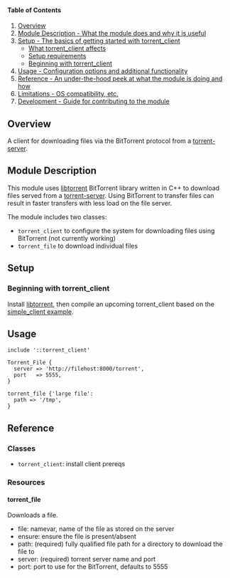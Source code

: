#### Table of Contents

1. [Overview](#overview)
2. [Module Description - What the module does and why it is useful](#module-description)
3. [Setup - The basics of getting started with torrent_client](#setup)
    * [What torrent_client affects](#what-torrent_client-affects)
    * [Setup requirements](#setup-requirements)
    * [Beginning with torrent_client](#beginning-with-torrent_client)
4. [Usage - Configuration options and additional functionality](#usage)
5. [Reference - An under-the-hood peek at what the module is doing and how](#reference)
5. [Limitations - OS compatibility, etc.](#limitations)
6. [Development - Guide for contributing to the module](#development)

## Overview


A client for downloading files via the BitTorrent protocol from a [torrent-server](https://github.com/MikaelSmith/torrent-server).

## Module Description

This module uses [libtorrent](http://www.libtorrent.org/) BitTorrent library written in C++ to download files served from a [torrent-server](https://github.com/MikaelSmith/torrent-server). Using BitTorrent to transfer files can result in faster transfers with less load on the file server.

The module includes two classes:
- `torrent_client` to configure the system for downloading files using BitTorrent (not currently working)
- `torrent_file` to download individual files

## Setup

### Beginning with torrent_client

Install [libtorrent](http://www.libtorrent.org/), then compile an upcoming torrent_client based on the [simple_client example](https://github.com/MikaelSmith/libtorrent/blob/improve-simple-client/examples/simple_client.cpp).

## Usage

```
include '::torrent_client'

Torrent_File {
  server => 'http://filehost:8000/torrent',
  port   => 5555,
}

torrent_file {'large file':
  path => '/tmp',
}
```

## Reference

### Classes

- `torrent_client`: install client prereqs

### Resources

#### torrent_file

Downloads a file.

- file: namevar, name of the file as stored on the server
- ensure: ensure the file is present/absent
- path: (required) fully qualified file path for a directory to download the file to
- server: (required) torrent server name and port
- port: port to use for the BitTorrent, defaults to 5555
